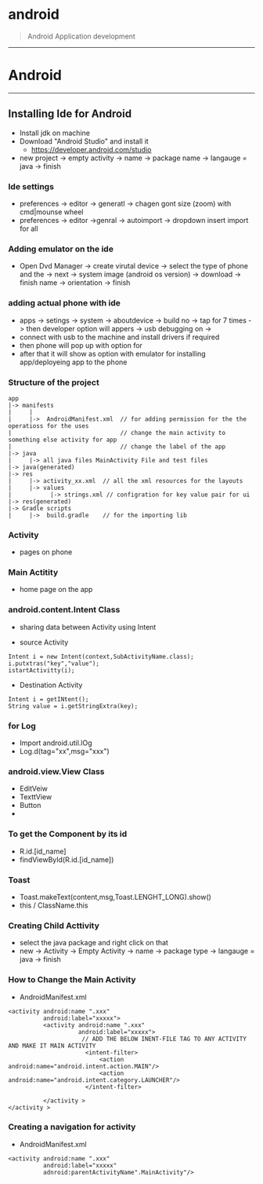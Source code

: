 # android

> Android Application development 


----

# Android 

---

## Installing Ide for Android 
* Install jdk on machine 
* Download "Android Studio" and install it 
	* https://developer.android.com/studio
* new project -> empty activity -> name -> package name -> langauge = java -> finish 

### Ide settings 
* preferences -> editor -> generatl -> chagen gont size (zoom) with cmd|mounse wheel
* preferences -> editor ->genral -> autoimport -> dropdown insert import for all 

### Adding emulator on the ide 
* Open Dvd Manager -> create virutal device -> select the type of phone and the -> next -> system image (android os version) -> download -> finish 
name -> orientation -> finish 


### adding actual phone with ide 
* apps -> setings -> system -> aboutdevice -> build no -> tap for 7 times -> then developer option will appers -> usb debugging on -> 
* connect with usb to the machine and install drivers if required 
* then phone will pop up with option for 
* after that it will show as option with emulator for installing app/deployeing app to the phone 


### Structure of the project 
```
app
|-> manifests  
|     |
|     |->  AndroidManifest.xml  // for adding permission for the the operatioss for the uses 
|                               // change the main activity to something else activity for app 
|                               // change the label of the app 
|-> java 
|     |-> all java files MainActivity File and test files   
|-> java(generated)
|-> res
|     |-> activity_xx.xml  // all the xml resources for the layouts 
|     |-> values           
|           |-> strings.xml // configration for key value pair for ui  
|-> res(generated)
|-> Gradle scripts 
|     |->  build.gradle    // for the importing lib 
```


### Activity 
* pages on phone

### Main Actitity 
* home page on the app 

### android.content.Intent Class 
* sharing data between Activity using Intent 

* source Activity 
```
Intent i = new Intent(context,SubActivityName.class);
i.putxtras("key","value");
istartActivitty(i);
```

* Destination Activity 
```
Intent i = getINtent();
String value = i.getStringExtra(key);
```

### for Log 
* Import android.util.lOg
* Log.d(tag="xx",msg="xxx")

### android.view.View Class 
* EditVeiw 
* TexttView 
* Button 
* 

### To get the Component by its id 
* R.id.[id_name]
* findViewById(R.id.[id_name]) 

### Toast 
* Toast.makeText(content,msg,Toast.LENGHT_LONG).show()
* this / ClassName.this

### Creating Child Acttivity 
* select the java package and right click on that 
* new -> Activity -> Empty Activity -> name -> package type -> langauge = java -> finish 


### How to Change the Main Activity 
* AndroidManifest.xml 
```
<activity android:name ".xxx" 
		  android:label="xxxxx">
          <activity android:name ".xxx" 
		            android:label="xxxxx">
                     // ADD THE BELOW INENT-FILE TAG TO ANY ACTIVITY AND MAKE IT MAIN ACTIVITY 
                      <intent-filter>
                          <action android:name="android.intent.action.MAIN"/>
                          <action android:name="android.intent.category.LAUNCHER"/>
                      </intent-filter>	

		  </activity >	
</activity >		  
```


### Creating a navigation for activity 
* AndroidManifest.xml 
```
<activity android:name ".xxx" 
		  android:label="xxxxx"
		  adnroid:parentActivityName".MainActivity"/>
```